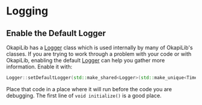 # Logging

## Enable the Default Logger

OkapiLib has a [Logger](okapi::Logger) class which is used internally by many of
OkapiLib's classes. If you are trying to work through a problem with your code
or with OkapiLib, enabling the default [Logger](okapi::Logger) can help you
gather more information. Enable it with:
```cpp
Logger::setDefaultLogger(std::make_shared<Logger>(std::make_unique<Timer>(), "/ser/sout", Logger::LogLevel::debug));
```

Place that code in a place where it will run before the code you are debugging.
The first line of `void initialize()` is a good place.
